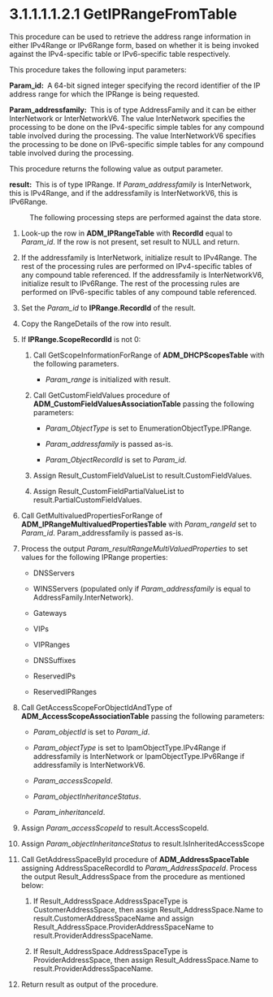 <html dir="LTR" xmlns:mshelp="http://msdn.microsoft.com/mshelp" xmlns:ddue="http://ddue.schemas.microsoft.com/authoring/2003/5" xmlns:xlink="http://www.w3.org/1999/xlink" xmlns:tool="http://www.microsoft.com/tooltip">
 <body>
 <div id="header">
 <h1 class="heading">3.1.1.1.1.2.1 GetIPRangeFromTable</h1>
 </div>
 <div id="mainSection">
 <div id="mainBody">
 <div id="allHistory" class="saveHistory"></div>
 <div id="sectionSection0" class="section" name="collapseableSection">
 

<p>This procedure can be used to retrieve the address range
information in either IPv4Range or IPv6Range form, based on whether it is being
invoked against the IPv4-specific table or IPv6-specific table respectively.</p>

<p>This procedure takes the following input parameters:</p>

<p><b>Param_id: </b> A 64-bit signed integer specifying
the record identifier of the IP address range for which the IPRange is being
requested.</p>

<p><b>Param_addressfamily: </b> This is of type
AddressFamily and it can be either InterNetwork or InterNetworkV6. The value
InterNetwork specifies the processing to be done on the IPv4-specific simple
tables for any compound table involved during the processing. The value
InterNetworkV6 specifies the processing to be done on IPv6-specific simple
tables for any compound table involved during the processing.</p>

<p>This procedure returns the following value as output
parameter.</p>

<p><b>result: </b> This is of type IPRange. If <i>Param_addressfamily</i>
is InterNetwork, this is IPv4Range, and if the addressfamily is InterNetworkV6,
this is IPv6Range.</p>

<dl>
<dd>
<p>The following processing steps are performed against
the data store.</p>
</dd></dl>

<ol><li><p><span> 
</span>Look-up the row in <b>ADM_IPRangeTable</b> with <b>RecordId</b> equal to
<i>Param_id</i>. If the row is not present, set result to NULL and return.</p>

</li><li><p><span> 
</span>If the addressfamily is InterNetwork, initialize result to IPv4Range.
The rest of the processing rules are performed on IPv4-specific tables of any
compound table referenced. If the addressfamily is InterNetworkV6, initialize
result to IPv6Range. The rest of the processing rules are performed on
IPv6-specific tables of any compound table referenced. </p>

</li><li><p><span> 
</span>Set the <i>Param_id</i> to <b>IPRange.RecordId</b> of the result.</p>

</li><li><p><span> 
</span>Copy the RangeDetails of the row into result.</p>

</li><li><p><span> 
</span>If <b>IPRange.ScopeRecordId</b> is not 0: </p>

<ol><li><p><span> </span>Call
GetScopeInformationForRange of <b>ADM_DHCPScopesTable</b> with the following
parameters.</p>

<ul><li><p><span><span> 
</span></span><i>Param_range</i> is initialized with result.</p>

</li></ul></li><li><p><span> </span>Call GetCustomFieldValues
procedure of <b>ADM_CustomFieldValuesAssociationTable</b> passing the following
parameters:</p>

<ul><li><p><span><span> 
</span></span><i>Param_ObjectType</i> is set to EnumerationObjectType.IPRange.</p>

</li><li><p><span><span> 
</span></span><i>Param_addressfamily</i> is passed as-is.</p>

</li><li><p><span><span> 
</span></span><i>Param_ObjectRecordId</i> is set to <i>Param_id</i>.</p>

</li></ul></li><li><p><span> </span>Assign
Result_CustomFieldValueList to result.CustomFieldValues.</p>

</li><li><p><span> </span>Assign
Result_CustomFieldPartialValueList to result.PartialCustomFieldValues.</p>

</li></ol></li><li><p><span> 
</span>Call GetMultivaluedPropertiesForRange of <b>ADM_IPRangeMultivaluedPropertiesTable</b>
with <i>Param_rangeId</i> set to <i>Param_id</i>. Param_addressfamily is passed
as-is.</p>

</li><li><p><span> 
</span>Process the output <i>Param_resultRangeMultiValuedProperties</i> to set
values for the following IPRange properties:</p>

<ul><li><p><span><span> 
</span></span>DNSServers</p>

</li><li><p><span><span> 
</span></span>WINSServers (populated only if <i>Param_addressfamily</i> is
equal to AddressFamily.InterNetwork).</p>

</li><li><p><span><span> 
</span></span>Gateways</p>

</li><li><p><span><span> 
</span></span>VIPs</p>

</li><li><p><span><span> 
</span></span>VIPRanges</p>

</li><li><p><span><span> 
</span></span>DNSSuffixes</p>

</li><li><p><span><span> 
</span></span>ReservedIPs</p>

</li><li><p><span><span> 
</span></span>ReservedIPRanges</p>

</li></ul></li><li><p><span> 
</span>Call GetAccessScopeForObjectIdAndType of <b>ADM_AccessScopeAssociationTable</b>
passing the following parameters:</p>

<ul><li><p><span><span> 
</span></span><i>Param_objectId</i> is set to <i>Param_id</i>.</p>

</li><li><p><span><span> 
</span></span><i>Param_objectType</i> is set to IpamObjectType.IPv4Range if
addressfamily is InterNetwork or IpamObjectType.IPv6Range if addressfamily is
InterNetworkV6.</p>

</li><li><p><span><span> 
</span></span><i>Param_accessScopeId</i>.</p>

</li><li><p><span><span> 
</span></span><i>Param_objectInheritanceStatus</i>.</p>

</li><li><p><span><span> 
</span></span><i>Param_inheritanceId</i>.</p>

</li></ul></li><li><p><span> 
</span>Assign <i>Param_accessScopeId</i> to result.AccessScopeId.</p>

</li><li><p><span> 
</span>Assign <i>Param_objectInheritanceStatus</i> to
result.IsInheritedAccessScope</p>

</li><li><p><span> 
</span>Call GetAddressSpaceById procedure of <b>ADM_AddressSpaceTable</b>
assigning AddressSpaceRecordId to <i>Param_AddressSpaceId</i>. Process the
output Result_AddressSpace from the procedure as mentioned below:</p>

<ol><li><p><span> </span>If
Result_AddressSpace.AddressSpaceType is CustomerAddressSpace, then assign
Result_AddressSpace.Name to result.CustomerAddressSpaceName and assign
Result_AddressSpace.ProviderAddressSpaceName to
result.ProviderAddressSpaceName.</p>

</li><li><p><span> </span>If
Result_AddressSpace.AddressSpaceType is ProviderAddressSpace, then assign
Result_AddressSpace.Name to result.ProviderAddressSpaceName.</p>

</li></ol></li><li><p><span> 
</span>Return result as output of the procedure.</p>

</li></ol>
 </div>
 </div>
 </div>
 </body>
</html>